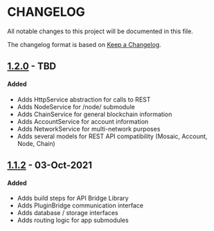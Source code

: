 # CHANGELOG
All notable changes to this project will be documented in this file.

The changelog format is based on [Keep a Changelog](https://keepachangelog.com/en/1.0.0/).

## [1.2.0][1.2.0] - TBD

#### Added

- Adds HttpService abstraction for calls to REST
- Adds NodeService for /node/ submodule
- Adds ChainService for general blockchain information
- Adds AccountService for account information
- Adds NetworkService for multi-network purposes
- Adds several models for REST API compatibility (Mosaic, Account, Node, Chain)

## [1.1.2][1.1.2] - 03-Oct-2021

#### Added

- Adds build steps for API Bridge Library
- Adds PluginBridge communication interface
- Adds database / storage interfaces
- Adds routing logic for app submodules

[1.2.0]: https://github.com/dhealthproject/dhealth-wallet-api-bridge/compare/v1.1.2...v1.2.0
[1.1.2]: https://github.com/dhealthproject/dhealth-wallet-api-bridge/releases/tag/v1.1.2

